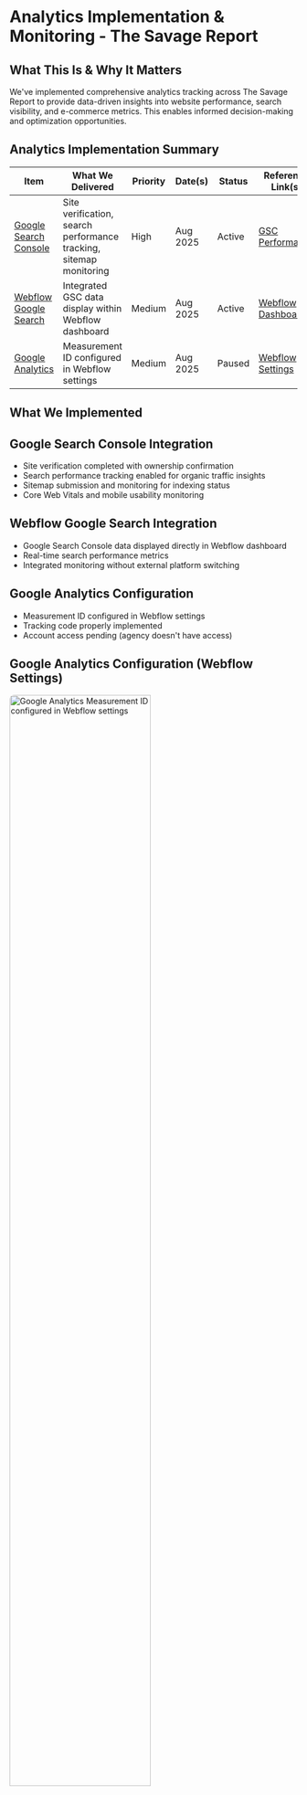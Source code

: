 # Analytics Implementation & Monitoring - The Savage Report

## What This Is & Why It Matters
We've implemented comprehensive analytics tracking across The Savage Report to provide data-driven insights into website performance, search visibility, and e-commerce metrics. This enables informed decision-making and optimization opportunities.

## Analytics Implementation Summary

| Item | What We Delivered | Priority | Date(s) | Status | Reference Link(s) |
|------|-------------------|----------|---------|--------|-------------------|
| [Google Search Console](#1-google-search-console-integration) | Site verification, search performance tracking, sitemap monitoring | High | Aug 2025 | Active | <a href="https://search.google.com/u/5/search-console/performance/search-analytics?resource_id=sc-domain%3Athe-savage-report.com" target="_blank" rel="noopener noreferrer">GSC Performance</a> |
| [Webflow Google Search](#2-webflow-google-search-integration) | Integrated GSC data display within Webflow dashboard | Medium | Aug 2025 | Active | <a href="https://webflow.com/dashboard/sites/savage-report-we" target="_blank" rel="noopener noreferrer">Webflow Dashboard</a> |
| [Google Analytics](#3-google-analytics-configuration) | Measurement ID configured in Webflow settings | Medium | Aug 2025 | Paused | <a href="https://webflow.com/dashboard/sites/savage-report-we/general" target="_blank" rel="noopener noreferrer">Webflow Settings</a> |

## What We Implemented

<a id="1-google-search-console-integration"></a>
## Google Search Console Integration
- Site verification completed with ownership confirmation
- Search performance tracking enabled for organic traffic insights
- Sitemap submission and monitoring for indexing status
- Core Web Vitals and mobile usability monitoring

<a id="2-webflow-google-search-integration"></a>
## Webflow Google Search Integration
- Google Search Console data displayed directly in Webflow dashboard
- Real-time search performance metrics
- Integrated monitoring without external platform switching

<a id="3-google-analytics-configuration"></a>
## Google Analytics Configuration
- Measurement ID configured in Webflow settings
- Tracking code properly implemented
- Account access pending (agency doesn't have access)

## Google Analytics Configuration (Webflow Settings)

<img src="../assets/07-analytics-implementation-google-analytics-webflow-settings.png" alt="Google Analytics Measurement ID configured in Webflow settings" width="70%" style="border-radius:8px" />

## Analytics Platforms Overview

### Google Search Console (Primary Search Analytics)
**Purpose**: Monitor search performance, indexing status, and technical SEO health

<img src="../assets/07-analytics-implementation-gsc-dashboard.png" alt="Google Search Console dashboard showing search performance metrics" width="70%" style="border-radius:8px" />

- **Primary Metrics**: Search queries, click-through rates, impressions, average position
- **Technical Monitoring**: Core Web Vitals, mobile usability, indexing status
- **Access**: <a href="https://search.google.com/u/5/search-console/performance/search-analytics?resource_id=sc-domain%3Athe-savage-report.com" target="_blank" rel="noopener noreferrer">GSC Performance Dashboard</a>
- **Verification**: Site ownership confirmed and verified

### Webflow Google Search Integration
**Purpose**: Display GSC data directly within Webflow dashboard for convenience

<img src="../assets/07-analytics-implementation-webflow-google-search-integration.png" alt="Webflow Google Search integration showing GSC data in dashboard" width="70%" style="border-radius:8px" />

- **Features**: Real-time GSC data display, search performance metrics
- **Access**: <a href="https://webflow.com/dashboard/sites/savage-report-we" target="_blank" rel="noopener noreferrer">Webflow Dashboard</a> · <a href="https://savage-report-we.design.webflow.com/" target="_blank" rel="noopener noreferrer">Webflow Designer</a>
- **Status**: Active and displaying current search performance data

## Google Analytics Status

### Current Configuration
- **Measurement ID**: Configured in Webflow settings
- **Tracking Code**: Properly implemented across all pages
- **Account Access**: Agency doesn't have access to the GA account
- **Status**: Paused until account access is provided

<img src="../assets/07-analytics-implementation-cookie-banner.png" alt="Cookie banner screenshot related to analytics consent" width="70%" style="border-radius:8px" />

<img src="../assets/07-analytics-implementation-webflow-editor-access.png" alt="Webflow editor access settings screenshot" width="70%" style="border-radius:8px" />

- **Configuration**: Measurement ID properly configured in Webflow project settings
- **Status**: Tracking code implemented but account access pending

## Key Metrics to Monitor

### Search Performance (GSC)
- **Search Queries**: What terms people use to find the site
- **Click-Through Rate**: Percentage of impressions that result in clicks
- **Average Position**: Average ranking position in search results
- **Impressions**: How often the site appears in search results

<img src="../assets/07-analytics-implementation-gsc-search-queries.png" alt="Google Search Console search queries showing top performing keywords" width="70%" style="border-radius:8px" />

- **Search Queries**: Monitor which keywords are driving traffic to the site
- **Performance Tracking**: Track CTR, impressions, and average position for each query

### Technical Performance
- **Core Web Vitals**: LCP, FID, CLS scores from PageSpeed Insights
- **Mobile Usability**: Mobile-specific performance metrics
- **Indexing Status**: How many pages are indexed by Google

## Other Analytics Sources

### Shopify Analytics
**Purpose**: Track sales performance, customer behavior, and business metrics

- **Primary Metrics**: Sales, orders, customers, conversion rates, product performance
- **Business Insights**: Revenue trends, customer acquisition, inventory management
- **Access**: <a href="https://admin.shopify.com/store/thesavagereport/analytics" target="_blank" rel="noopener noreferrer">Shopify Analytics</a>
- **Integration**: Fully connected to e-commerce operations

<img src="../assets/07-analytics-implementation-shopify-analytics-dashboard.png" alt="Shopify Analytics dashboard showing e-commerce performance metrics" width="70%" style="border-radius:8px" />

## Useful Links

### Analytics Dashboards
- GSC: [Performance Dashboard](https://search.google.com/u/5/search-console/performance/search-analytics?resource_id=sc-domain%3Athe-savage-report.com)
- Webflow Dashboard: [Integrated Analytics](https://webflow.com/dashboard/sites/savage-report-we)

### Admin Access
- Shopify Admin: [Store Management](https://admin.shopify.com/store/thesavagereport)
- Webflow Settings: [Analytics Configuration](https://webflow.com/dashboard/sites/savage-report-we/general)
- Google Search Console: [Account](https://search.google.com/search-console)

### Related Documentation
- CMS Collections: [Overview](./04-cms-collections.md)
- Schema Markup: [Implementation Guide](./05.1-seo-schema.md)
- Page Speed Optimization: [Performance](./06-page-speed-optimization.md)

---
*Last Updated: August 2025*  
*Document Version: 1.0*  
*Maintained by: Displace Agency*

